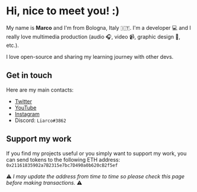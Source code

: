 # Hi, nice to meet you! :)

My name is **Marco** and I'm from Bologna, Italy :it:. I'm a developer :computer: and I really love multimedia production (audio :headphones:, video :video_camera:, graphic design :art:, etc.).

I love open-source and sharing my learning journey with other devs.

## Get in touch

Here are my main contacts:
- [Twitter](https://twitter.com/marco_lipparini)
- [YouTube](https://www.youtube.com/channel/UCsNUSP49XDIhxaZoZlLwnyw)
- [Instagram](https://www.instagram.com/marco.lipparini)
- Discord: `Liarco#3862`

## Support my work

If you find my projects useful or you simply want to support my work, you can send tokens to the following ETH address: `0x21161835902a7B2315e7bc7D490a0b620cB2f5ef`

:warning: _I may update the address from time to time so please check this page before making transactions._ :warning:
